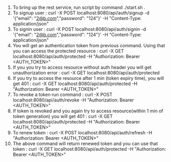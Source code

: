 1. To bring up the rest service, run script by command ./start.sh .
2. To signup user : curl -X POST localhost:8080/api/auth/signup -d '{"email": "2@b.com","password": "124"}' -H "Content-Type: application/json"
3. To signin user : curl -X POST localhost:8080/api/auth/signin -d '{"email": "2@b.com","password": "124"}' -H "Content-Type: application/json"
4. You will get an authentication token from previous command. Using that you can access the protected resource : curl -X GET localhost:8080/api/auth/protected -H "Authorization: Bearer <AUTH_TOKEN>"
5. If you you try to access resource without auth header you will get unauthorization error : curl -X GET localhost:8080/api/auth/protected  
6. If you try to access the resource after 1 min (token expiry time), you will get 401 : curl -X GET localhost:8080/api/auth/protected -H "Authorization: Bearer <AUTH_TOKEN>"
7. To revoke a token run command : curl -X POST localhost:8080/api/auth/revoke -H "Authorization: Bearer <AUTH_TOKEN>"
8. If token is revoked and you again try to access resource(within 1 min of token generation) you will get 401 : curl -X GET localhost:8080/api/auth/protected -H "Authorization: Bearer <AUTH_TOKEN>"
9. To renew token : curl -X POST localhost:8080/api/auth/refresh -H "Authorization: Bearer <AUTH_TOKEN>"
10. The above command will return renewed token and you can use that token : curl -X GET localhost:8080/api/auth/protected -H "Authorization: Bearer <AUTH_TOKEN>"
